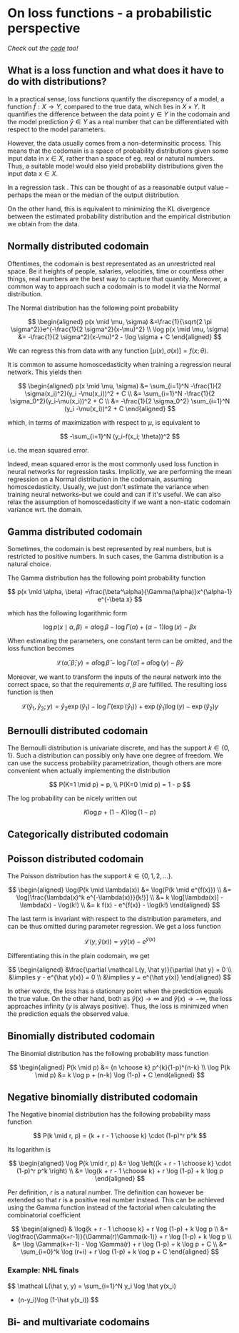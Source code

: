 # On loss functions - a probabilistic perspective

_Check out the [code](losses_keras.py) too!_

## What is a loss function and what does it have to do with distributions?

In a practical sense, loss functions quantify the discrepancy of a model, a function $\hat f : X \to Y$, compared to the true data, which lies in $X \times Y$. It quantifies the difference between the data point $y \in Y$ in the codomain and the model prediction $\hat y \in Y$ as a real number that can be differentiated with respect to the model parameters.

However, the data usually comes from a non-determinsitic process. This means that the codomain is a space of probability distributions given some input data in $x \in X$, rather than a space of eg. real or natural numbers. Thus, a suitable model would also yield probability distributions given the input data $x \in X$.

In a regression task . This can be thought of as a reasonable output value – perhaps the mean or the median of the output distribution.

On the other hand, this is equivalent to minimizing the KL divergence between the estimated probability distribution and the empirical distribution we obtain from the data.

## Normally distributed codomain

Oftentimes, the codomain is best representated as an unrestricted real space. Be it heights of people, salaries, velocities, time or countless other things, real numbers are the best way to capture that quantity. Moreover, a common way to approach such a codomain is to model it via the Normal distribution.

The Normal distribution has the following point probability

$$
\begin{aligned}
p(x \mid \mu, \sigma) &=\frac{1}{\sqrt{2 \pi \sigma^2}}e^{-\frac{1}{2 \sigma^2}(x-\mu)^2} \\
\log p(x \mid \mu, \sigma) &= -\frac{1}{2 \sigma^2}(x-\mu)^2 - \log \sigma + C
\end{aligned}
$$

We can regress this from data with any function $[\mu(x), \sigma(x)] = f(x; \theta)$.

It is common to assume homoscedasticity when training a regression neural network. This yields then 

$$
\begin{aligned}
p(x \mid \mu, \sigma) &= \sum_{i=1}^N -\frac{1}{2 \sigma(x_i)^2}(y_i -\mu(x_i))^2 + C \\
&= \sum_{i=1}^N -\frac{1}{2 \sigma_0^2}(y_i-\mu(x_i))^2 + C \\
&= -\frac{1}{2 \sigma_0^2} \sum_{i=1}^N (y_i -\mu(x_i))^2 + C
\end{aligned}
$$

which, in terms of maximization with respect to $\mu$, is equivalent to

$$
-\sum_{i=1}^N (y_i-f(x_i; \theta))^2
$$

i.e. the mean squared error.

Indeed, mean squared error is the most commonly used loss function in neural networks for regression tasks. Implicitly, we are performing the mean regression on a Normal distribution in the codomain, assuming homoscedasticity. Usually, we just don't estimate the variance when training neural networks–but we could and can if it's useful. We can also relax the assumption of homoscedasticity if we want a non-static codomain variance wrt. the domain.

## Gamma distributed codomain

Sometimes, the codomain is best represented by real numbers, but is restricted to positive numbers. In such cases, the Gamma distribution is a natural choice.

The Gamma distribution has the following point probability function

$$
p(x \mid \alpha, \beta) =\frac{\beta^\alpha}{\Gamma(\alpha)}x^{\alpha-1} e^{-\beta x}
$$

which has the following logarithmic form

$$
\log p(x \mid \alpha, \beta) = \alpha \log\beta - \log{\Gamma(\alpha)}+ (\alpha-1)\log(x)- \beta x
$$

When estimating the parameters, one constant term can be omitted, and the loss function becomes

$$
\mathcal L(\hat \alpha, \hat \beta; y) =  \hat \alpha \log \hat \beta - \log{\Gamma(\hat \alpha)}+ \hat \alpha\log(y)- \hat \beta y
$$

Moreover, we want to transform the inputs of the neural network into the correct space, so that the requirements $\alpha, \beta$ are fulfilled. The resulting loss function is then

$$
\mathcal L(\hat y_1, \hat y_2; y) = \hat y_2 \exp (\hat y_1) - \log{\Gamma(\exp( \hat y_1))}+ \exp( \hat y_1)\log(y)- \exp( \hat y_2) y
$$

## Bernoulli distributed codomain

The Bernoulli distribution is univariate discrete, and has the support $k \in \{0, 1\}.$ Such a distribution can possibly only have one degree of freedom. We can use the success probability parametrization, though others are more convenient when actually implementing the distribution

$$
P(K=1 \mid p) = p, \\ P(K=0 \mid p) = 1 - p
$$

The log probability can be nicely written out

$$
K \log p + (1-K) \log (1-p)
$$

## Categorically distributed codomain

## Poisson distributed codomain

The Poisson distribution has the support $k \in \{0, 1, 2, \dots\}$. 

$$
\begin{aligned}
\log(P(k \mid \lambda(x)) &= \log(P(k \mid e^{f(x)}) \\
&= \log[\frac{\lambda(x)^k e^{-\lambda(x)}}{k!}] \\
&= k \log[\lambda(x)] - \lambda(x) - \log(k!) \\
&= k f(x) - e^{f(x)} - \log(k!)
\end{aligned}
$$

The last term is invariant with respect to the distribution parameters, and can be thus omitted during parameter regression. We get a loss function

$$
\mathcal L(y, \hat y(x)) = y \hat y(x) - e^{\hat y(x)}
$$

Differentiating this in the plain codomain, we get

$$
\begin{aligned}
&\frac{\partial \mathcal L(y, \hat y)}{\partial \hat y} = 0 \\
&\implies y -  e^{\hat y(x)} = 0 \\
&\implies y = e^{\hat y(x)}
\end{aligned}
$$

In other words, the loss has a stationary point when the prediction equals the true value. On the other hand, both as $\hat y (x) \to \infty$ and $\hat y (x) \to -\infty$, the loss approaches infinity ($y$ is always positive). Thus, the loss is minimized when the prediction equals the observed value.

## Binomially distributed codomain

The Binomial distribution has the following probability mass function

$$
\begin{aligned}
P(k \mid p) &= {n \choose k} p^{k}(1-p)^{n-k} \\
\log P(k \mid p) &= k \log p + (n-k) \log (1-p) + C
\end{aligned}
$$

## Negative binomially distributed codomain

The Negative binomial distribution has the following probability mass function

$$
P(k \mid r, p) = {k + r - 1 \choose k} \cdot (1-p)^r p^k
$$

Its logarithm is

$$
\begin{aligned}
\log P(k \mid r, p) &= \log \left({k + r - 1 \choose k} \cdot (1-p)^r p^k \right) \\
&= \log{k + r - 1 \choose k} + r \log (1-p) + k \log p
\end{aligned}
$$

Per definition, $r$ is a natural number. The definition can however be extended so that $r$ is a positive real number instead. This can be achieved using the Gamma function instead of the factorial when calculating the combinatorial coefficient

$$
\begin{aligned}
& \log{k + r - 1 \choose k} + r \log (1-p) + k \log p \\
&= \log\frac{\Gamma(k+r-1)}{\Gamma(r)\Gamma(k-1)} + r \log (1-p) + k \log p \\
&= \log \Gamma(k+r-1) - \log \Gamma(r) + r \log (1-p) + k \log p + C \\
&= \sum_{i=0}^k \log (r+i) + r \log (1-p) + k \log p + C
\end{aligned}
$$

### Example: NHL finals

$$
\mathcal L(\hat y, y) = \sum_{i=1}^N y_i \log \hat y(x_i)
+ (n-y_i)\log (1-\hat y(x_i))
$$

## Bi- and multivariate codomains
